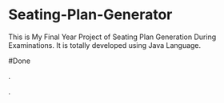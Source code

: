 # Seating-Plan-Generator

This is My Final Year Project of Seating Plan Generation During Examinations. It is totally developed using Java Language.


































































#Done










































































































.




































































































































































































































































































































































































































































































.






































